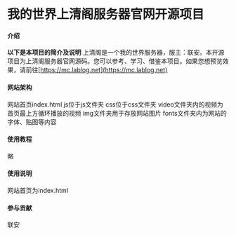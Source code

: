 # 我的世界上清阁服务器官网开源项目

#### 介绍
**以下是本项目的简介及说明**
上清阁是一个我的世界服务器，服主：联安。本开源项目为上清阁服务器官网源码。您可以参考、学习、借鉴本项目。如果您想预览效果，请前往[https://mc.lablog.net](https://mc.lablog.net)

#### 网站架构
网站首页index.html
js位于js文件夹
css位于css文件夹
video文件夹内的视频为首页最上方循环播放的视频
img文件夹用于存放网站图片
fonts文件夹内为网站的字体、贴图等内容


#### 使用教程

略

#### 使用说明

网站首页为index.html

#### 参与贡献

联安